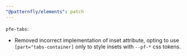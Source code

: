 ```yaml
---
"@patternfly/elements": patch
---
```


`pfe-tabs`:
 - Removed incorrect implementation of inset attribute, opting to use `[part="tabs-container]` only to style insets with `--pf-*` css tokens.
